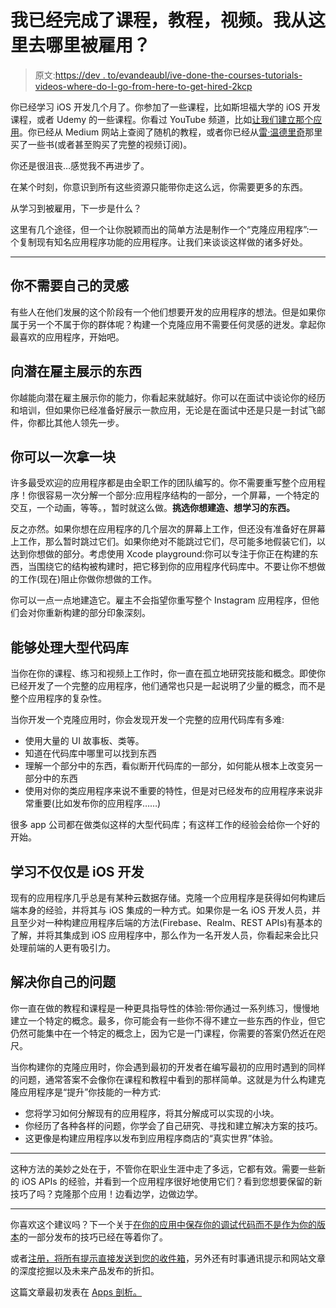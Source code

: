 # 我已经完成了课程，教程，视频。我从这里去哪里被雇用？

> 原文:[https://dev . to/evandeaubl/ive-done-the-courses-tutorials-videos-where-do-I-go-from-here-to-get-hired-2kcp](https://dev.to/evandeaubl/ive-done-the-courses-tutorials-videos-where-do-i-go-from-here-to-get-hired-2kcp)

你已经学习 iOS 开发几个月了。你参加了一些课程，比如斯坦福大学的 iOS 开发课程，或者 Udemy 的一些课程。你看过 YouTube 频道，比如[让我们建立那个应用](https://www.youtube.com/channel/UCuP2vJ6kRutQBfRmdcI92mA)。你已经从 Medium 网站上查阅了随机的教程，或者你已经从[雷·温德里奇](https://www.raywenderlich.com)那里买了一些书(或者甚至购买了完整的视频订阅)。

你还是很沮丧…感觉我不再进步了。

在某个时刻，你意识到所有这些资源只能带你走这么远，你需要更多的东西。

从学习到被雇用，下一步是什么？

这里有几个途径，但一个让你脱颖而出的简单方法是制作一个“克隆应用程序”:一个复制现有知名应用程序功能的应用程序。让我们来谈谈这样做的诸多好处。

* * *

## 你不需要自己的灵感

有些人在他们发展的这个阶段有一个他们想要开发的应用程序的想法。但是如果你属于另一个不属于你的群体呢？构建一个克隆应用不需要任何灵感的迸发。拿起你最喜欢的应用程序，开始吧。

## 向潜在雇主展示的东西

你越能向潜在雇主展示你的能力，你看起来就越好。你可以在面试中谈论你的经历和培训，但如果你已经准备好展示一款应用，无论是在面试中还是只是一封试飞邮件，你都比其他人领先一步。

## 你可以一次拿一块

许多最受欢迎的应用程序都是由全职工作的团队编写的。你不需要重写整个应用程序！你很容易一次分解一个部分:应用程序结构的一部分，一个屏幕，一个特定的交互，一个动画，等等。，暂时就这么做。**挑选你想建造、想学习的东西。**

反之亦然。如果你想在应用程序的几个层次的屏幕上工作，但还没有准备好在屏幕上工作，那么暂时跳过它们。如果你绝对不能跳过它们，尽可能多地假装它们，以达到你想做的部分。考虑使用 Xcode playground:你可以专注于你正在构建的东西，当围绕它的结构被构建时，把它移到你的应用程序代码库中。不要让你不想做的工作(现在)阻止你做你想做的工作。

你可以一点一点地建造它。雇主不会指望你重写整个 Instagram 应用程序，但他们会对你重新构建的部分印象深刻。

## 能够处理大型代码库

当你在你的课程、练习和视频上工作时，你一直在孤立地研究技能和概念。即使你已经开发了一个完整的应用程序，他们通常也只是一起说明了少量的概念，而不是整个应用程序的复杂性。

当你开发一个克隆应用时，你会发现开发一个完整的应用代码库有多难:

*   使用大量的 UI 故事板、类等。
*   知道在代码库中哪里可以找到东西
*   理解一个部分中的东西，看似断开代码库的一部分，如何能从根本上改变另一部分中的东西
*   使用对你的类应用程序来说不重要的特性，但是对已经发布的应用程序来说非常重要(比如发布你的应用程序……)

很多 app 公司都在做类似这样的大型代码库；有这样工作的经验会给你一个好的开始。

## 学习不仅仅是 iOS 开发

现有的应用程序几乎总是有某种云数据存储。克隆一个应用程序是获得如何构建后端本身的经验，并将其与 iOS 集成的一种方式。如果你是一名 iOS 开发人员，并且至少对一种构建应用程序后端的方法(Firebase、Realm、REST APIs)有基本的了解，并将其集成到 iOS 应用程序中，那么作为一名开发人员，你看起来会比只处理前端的人更有吸引力。

## 解决你自己的问题

你一直在做的教程和课程是一种更具指导性的体验:带你通过一系列练习，慢慢地建立一个特定的概念。最多，你可能会有一些你不得不建立一些东西的作业，但它仍然可能集中在一个特定的概念上，因为它是一门课程，你需要的答案仍然近在咫尺。

当你构建你的克隆应用时，你会遇到最初的开发者在编写最初的应用时遇到的同样的问题，通常答案不会像你在课程和教程中看到的那样简单。这就是为什么构建克隆应用程序是“提升”你技能的一种方式:

*   您将学习如何分解现有的应用程序，将其分解成可以实现的小块。
*   你经历了各种各样的问题，你学会了自己研究、寻找和建立解决方案的技巧。
*   这更像是构建应用程序以发布到应用程序商店的“真实世界”体验。

* * *

这种方法的美妙之处在于，不管你在职业生涯中走了多远，它都有效。需要一些新的 iOS APIs 的经验，并看到一个应用程序很好地使用它们？看到您想要保留的新技巧了吗？克隆那个应用！边看边学，边做边学。

* * *

你喜欢这个建议吗？下一个关于[在你的应用中保存你的调试代码而不是作为你的版本](https://www.appsdissected.com/hide-debug-code-conditional-compilation/)的一部分发布的技巧已经在等着你了。

或者[注册，将所有提示直接发送到您的收件箱](https://www.appsdissected.com/newsletter/)，另外还有时事通讯提示和网站文章的深度挖掘以及未来产品发布的折扣。

这篇文章最初发表在 [Apps 剖析。](https://www.appsdissected.com/clone-app-learning-getting-hired/)